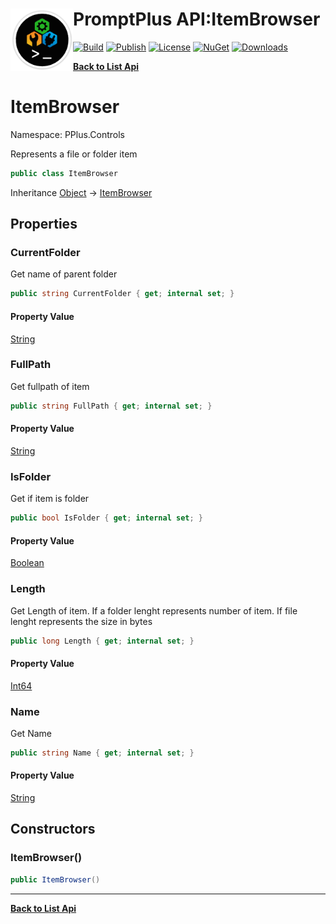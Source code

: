 # <img align="left" width="100" height="100" src="../images/icon.png">PromptPlus API:ItemBrowser 

[![Build](https://github.com/FRACerqueira/PromptPlus/workflows/Build/badge.svg)](https://github.com/FRACerqueira/PromptPlus/actions/workflows/build.yml)
[![Publish](https://github.com/FRACerqueira/PromptPlus/actions/workflows/publish.yml/badge.svg)](https://github.com/FRACerqueira/PromptPlus/actions/workflows/publish.yml)
[![License](https://img.shields.io/github/license/FRACerqueira/PromptPlus)](https://github.com/FRACerqueira/PromptPlus/blob/master/LICENSE)
[![NuGet](https://img.shields.io/nuget/v/PromptPlus)](https://www.nuget.org/packages/PromptPlus/)
[![Downloads](https://img.shields.io/nuget/dt/PromptPlus)](https://www.nuget.org/packages/PromptPlus/)

[**Back to List Api**](./apis.md)

# ItemBrowser

Namespace: PPlus.Controls

Represents a file or folder item

```csharp
public class ItemBrowser
```

Inheritance [Object](https://docs.microsoft.com/en-us/dotnet/api/system.object) → [ItemBrowser](./pplus.controls.itembrowser.md)

## Properties

### <a id="properties-currentfolder"/>**CurrentFolder**

Get name of parent folder

```csharp
public string CurrentFolder { get; internal set; }
```

#### Property Value

[String](https://docs.microsoft.com/en-us/dotnet/api/system.string)<br>

### <a id="properties-fullpath"/>**FullPath**

Get fullpath of item

```csharp
public string FullPath { get; internal set; }
```

#### Property Value

[String](https://docs.microsoft.com/en-us/dotnet/api/system.string)<br>

### <a id="properties-isfolder"/>**IsFolder**

Get if item is folder

```csharp
public bool IsFolder { get; internal set; }
```

#### Property Value

[Boolean](https://docs.microsoft.com/en-us/dotnet/api/system.boolean)<br>

### <a id="properties-length"/>**Length**

Get Length of item. If a folder lenght represents number of item. If file lenght represents the size in bytes

```csharp
public long Length { get; internal set; }
```

#### Property Value

[Int64](https://docs.microsoft.com/en-us/dotnet/api/system.int64)<br>

### <a id="properties-name"/>**Name**

Get Name

```csharp
public string Name { get; internal set; }
```

#### Property Value

[String](https://docs.microsoft.com/en-us/dotnet/api/system.string)<br>

## Constructors

### <a id="constructors-.ctor"/>**ItemBrowser()**

```csharp
public ItemBrowser()
```


- - -
[**Back to List Api**](./apis.md)
